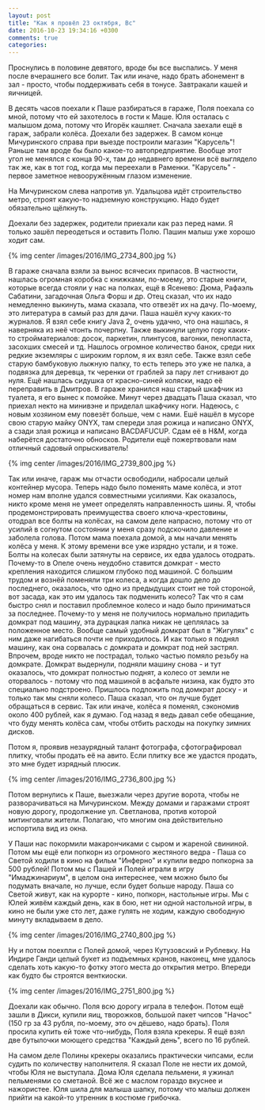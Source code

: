 ```yaml
---
layout: post
title: "Как я провёл 23 октября, Вс"
date: 2016-10-23 19:34:16 +0300
comments: true
categories: 
---
```

Проснулись в половине девятого, вроде бы все выспались. У меня после вчерашнего все болит. Так или иначе, надо брать абонемент в зал - просто, чтобы поддерживать себя в тонусе. Завтракали кашей и яичницей.

В десять часов поехали к Паше разбираться в гараже, Поля поехала со мной, потому что ей захотелось в гости к Маше. Юля осталась с малышом дома, потому что Игорёк кашляет. Сначала заехали ещё в гараж, забрали колёса. Доехали без задержек. В самом конце Мичуринского справа при выезде построили магазин "Карусель"! Раньше там вроде бы было какое-то автопредприятие. Вообще этот угол не менялся с конца 90-х, там до недавнего времени всё выглядело так же, как в тот год, когда мы переехали в Раменки. "Карусель" - первое заметное невооружённым глазом изменение. 

На Мичуринском слева напротив ул. Удальцова идёт строительство метро, строят какую-то надземную конструкцию. Надо будет обязательно щёлкнуть.

Доехали без задержек, родители приехали как раз перед нами. Я только зашёл переодеться и оставить Полю. Пашин малыш уже хорошо ходит сам.

{% img center /images/2016/IMG_2734_800.jpg %}

В гараже сначала взяли за вынос всячесих припасов. В частности, нашлась огромная коробка с книжками, по-моему, это старые книги, которые всегда стояли у нас на полках, ещё в Ясенево: Дюма, Рафаэль Сабатини, загадочная Ольга Форш и др. Отец сказал, что их надо немедленно выкинуть, мама сказала, что отвезёт их на дачу. По-моему, это литература в самый раз для дачи. Паша нашёл кучу каких-то журналов. Я взял себе книгу Java 2, очень удачно, что она нашлась, я наверняка из неё чтонть почерпну. Также выкинули целую гору каких-то стройматериалов: досок, паркетин, плинтусов, вагонки, пенопласта, засохших смесей и тд. Нашлось огромное количество банок, среди них редкие экземляры с широким горлом, я их взял себе. Также взял себе старую бамбуковую лыжную палку, то есть теперь это уже не палка, а подвязка для деревца, тк черенки от граблей за пару лет сгнивают до нуля. Ещё нашлась сидушка от красно-синей коляски, надо её переправить в Дмитров. В гараже хранился наш старый шкафчик из туалета, я его вынес к помойке. Минут через двадцать Паша сказал, что приехал некто на минивэне и приделал шкафчику ноги. Надеюсь, с новым хозяином ему повезёт больше, чем с нами. Ешё нашёл в мусоре свою старую майку ONYX, там спереди злая рожица и написано ONYX, а сзади злая рожица и написано BACDAFUCUP. Сдам её в H&M, когда наберётся достаточно обносков. Родители ещё пожертвовали нам отличный садовый опрыскиватель!

{% img center /images/2016/IMG_2739_800.jpg %}

Так или иначе, гараж мы отчасти освободили, набросали целый контейнер мусора. Теперь надо было поменять маме колёса, и этот номер нам вполне удался совместными усилиями. Как оказалось, никто кроме меня не умеет определять направленность шины. Я, чтобы продемонстрировать преимущества своего ключа-крестовины, отодрал все болты на колёсах, на самом деле напрасно, потому что от усилий в согнутом состоянии у меня сразу подскочило давление и заболела голова. Потом мама поехала домой, а мы начали менять колёса у меня. К этому времени все уже изрядно устали, и я тоже. Болты на колесах были затянуты на сервисе, их едва удалось отодрать. Почему-то в Опеле очень неудобно ставится домкрат - место крепления находится слишком глубоко под машиной. С большим трудом и вознёй поменяли три колеса, а когда дошло дело до последнего, оказалось, что одно из предыдущих стоит не той стороной, вот засада, как это им удалось так подменить колесо? Так что я сам быстро снял и поставил проблемное колесо и надо было приниматься за последнее. Почему-то у меня не получилось нормально приладить домкрат под машину, эта дурацкая лапка никак не цеплялась за положенное место. Вообще самый удобный домкрат был в "Жигулях" с ним даже нагибаться почти не приходилось. И как только я поднял машину, как она сорвалась с домкрата и домкрат под ней застрял. Впрочем, вроде никто не пострадал, только частью помяло резьбу на домкрате. Домкрат выдернули, подняли машину снова - и тут оказалось, что домкрат полностью поднят, а колесо от земли не оторвалось - потому что под машиной в асфальте низина, как будто это специально подстроено. Пришлось подложить под домкрат доску - и только так мы сняли колесо. Паша сказал, что он лучше будет обращаться в сервис. Так или иначе, колёса я поменял, сэкономив около 400 рублей, как я думаю. Год назад я ведь давал себе обещание, что буду менять колёса сам, чтобы отбить расходы на покупку зимних дисков.

Потом я, проявив незаурядный талант фотографа, сфотографировал плитку, чтобы продать её на авито. Если плитку все же удастся продать, это мне будет изрядный плюсик.

{% img center /images/2016/IMG_2736_800.jpg %}

Потом вернулись к Паше, выезжали через другие ворота, чтобы не разворачиваться на Мичуринском. Между домами и гаражами строят новую дорогу, продолжение ул. Светланова, против которой митинговали жители. Полагаю, что многим она действительно испортила вид из окна.

У Паши нас покормили макарончиками с сыром и жареной свининой. Потом мы ещё ели попкорн из огромного жестяного ведра - Паша со Светой ходили в кино на фильм "Инферно" и купили ведро попкорна за 500 рублей! Потом мы с Пашей и Полей играли в игру "Имаджинариум", в целом она интереснее, чем можно было бы подумать вначале, но лучше, если будет больше народу. Паша со Светой живут, как на курорте - кино, попкорн, настольные игры. Мы с Юлей живём каждый день, как в бою, нет ни одной настольной игры, в кино не были уже сто лет, даже гулять не ходим, каждую свободную минуту вкладываем в дело.  

{% img center /images/2016/IMG_2740_800.jpg %}

Ну и потом поехпли с Полей домой, через Кутузовский и Рублевку. На Индире Ганди целый букет из подъемных кранов, наконец, мне удалось сделать хоть какую-то фотку этого места до открытия метро. Впереди как будто бы строятся венткиоски.

{% img center /images/2016/IMG_2751_800.jpg %}

Доехали как обычно. Поля всю дорогу играла в телефон. Потом ещё зашли в Дикси, купили яиц, творожков, большой пакет чипсов "Начос" (150 гр за 43 рубля, по-моему, это оч дёшево, надо брать). Поля просила купить ей тоже что-нибудь, Поля взяла крекеры. Я ещё взял две бутылочки моющего средства "Каждый день", всего по 16 рублей.

На самом деле Полины крекеры оказались практически чипсами, если судить по количеству наполнителя. Я сказал Поле не нести их домой, чтобы Юля не выступала. Дома Юля сделала пельмени, я ужинал пельменями со сметаной. Всё же с маслом гораздо вкуснее и нажористее. Юля шила для малыша шапку, потому что малыш должен прийти на какой-то утренник в костюме грибочка.